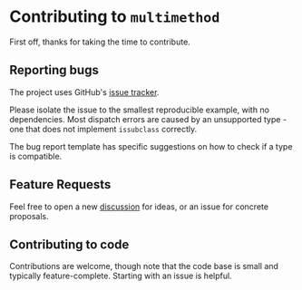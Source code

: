 # Contributing to `multimethod`
First off, thanks for taking the time to contribute.

## Reporting bugs
The project uses GitHub's [issue tracker](https://github.com/coady/multimethod/issues).

Please isolate the issue to the smallest reproducible example, with no dependencies. Most dispatch errors are caused by an unsupported type - one that does not implement `issubclass` correctly.

The bug report template has specific suggestions on how to check if a type is compatible.

## Feature Requests
Feel free to open a new [discussion](https://github.com/coady/multimethod/discussions) for ideas, or an issue for concrete proposals.

## Contributing to code
Contributions are welcome, though note that the code base is small and typically feature-complete. Starting with an issue is helpful.
